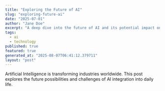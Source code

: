 ```yaml
---
title: "Exploring the Future of AI"
slug: "exploring-future-ai"
date: "2025-07-01"
author: "Jane Doe"
excerpt: "A deep dive into the future of AI and its potential impact on various sectors."
tags:
  - ai
  - technology
published: true
featured: true
generated_at: "2025-08-07T06:41:12.379711"
layout: "post"
---
```


Artificial Intelligence is transforming industries worldwide. This post explores the future possibilities and challenges of AI integration into daily life.